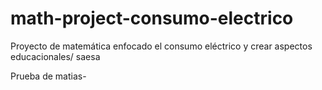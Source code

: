 # math-project-consumo-electrico
Proyecto de matemática enfocado el consumo eléctrico y crear aspectos educacionales/ saesa

Prueba de matias-